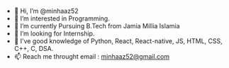 - 👋 Hi, I’m @minhaaz52
- 👀 I’m interested in Programming.
- 🌱 I’m currently Pursuing B.Tech from Jamia Millia Islamia
- 💞️ I’m looking for Internship.
- 🌱 I've good knowledge of Python, React, React-native, JS, HTML, CSS, C++, C, DSA.
- 📫 Reach me throught email : minhaaz52@gmail.com

<!---
minhaaz52/minhaaz52 is a ✨ special ✨ repository because its `README.md` (this file) appears on your GitHub profile.
You can click the Preview link to take a look at your changes.
--->

